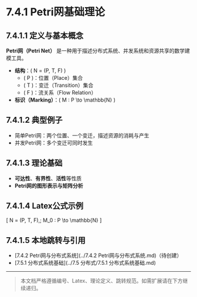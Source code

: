 # 7.4.1 Petri网基础理论

## 7.4.1.1 定义与基本概念

**Petri网（Petri Net）** 是一种用于描述分布式系统、并发系统和资源共享的数学建模工具。

- **结构**：\( N = (P, T, F) \)
  - \( P \)：位置（Place）集合
  - \( T \)：变迁（Transition）集合
  - \( F \)：流关系（Flow Relation）
- **标识（Marking）**：\( M : P \to \mathbb{N} \)

## 7.4.1.2 典型例子

- 简单Petri网：两个位置、一个变迁，描述资源的消耗与产生
- 并发Petri网：多个变迁可同时发生

## 7.4.1.3 理论基础

- **可达性**、**有界性**、**活性**等性质
- **Petri网的图形表示与矩阵分析**

## 7.4.1.4 Latex公式示例

\[
N = (P, T, F),\; M_0 : P \to \mathbb{N}
\]

## 7.4.1.5 本地跳转与引用

- [7.4.2 Petri网与分布式系统](../7.4.2 Petri网与分布式系统.md)（待创建）
- [7.5.1 分布式系统基础](../7.5 分布式/7.5.1 分布式系统基础.md)

---

> 本文档严格遵循编号、Latex、理论定义、跳转规范。如需扩展请在下方继续递归。
